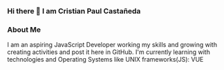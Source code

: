 ### Hi there 👋 I am Cristian Paul Castañeda

<!--
**crispaulcastaneda/crispaulcastaneda** is a ✨ _special_ ✨ repository because its `README.md` (this file) appears on your GitHub profile.

Here are some ideas to get you started:

- 🔭 I’m currently working on ...
- 🌱 I’m currently learning ...
- 👯 I’m looking to collaborate on ...
- 🤔 I’m looking for help with ...
- 💬 Ask me about ...
- 📫 How to reach me: ...
- 😄 Pronouns: ...
- ⚡ Fun fact: ...
-->


### About Me
I am an aspiring JavaScript Developer working my skills and growing with creating activities and post it here in GitHub.
I'm currently learning with technologies and Operating Systems like UNIX 
frameworks(JS): VUE
